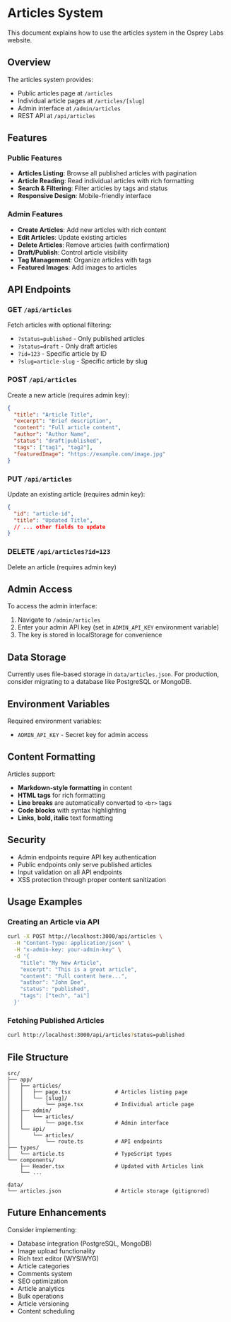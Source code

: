 # Articles System

This document explains how to use the articles system in the Osprey Labs website.

## Overview

The articles system provides:
- Public articles page at `/articles`
- Individual article pages at `/articles/[slug]`
- Admin interface at `/admin/articles`
- REST API at `/api/articles`

## Features

### Public Features
- **Articles Listing**: Browse all published articles with pagination
- **Article Reading**: Read individual articles with rich formatting
- **Search & Filtering**: Filter articles by tags and status
- **Responsive Design**: Mobile-friendly interface

### Admin Features
- **Create Articles**: Add new articles with rich content
- **Edit Articles**: Update existing articles
- **Delete Articles**: Remove articles (with confirmation)
- **Draft/Publish**: Control article visibility
- **Tag Management**: Organize articles with tags
- **Featured Images**: Add images to articles

## API Endpoints

### GET `/api/articles`
Fetch articles with optional filtering:
- `?status=published` - Only published articles
- `?status=draft` - Only draft articles
- `?id=123` - Specific article by ID
- `?slug=article-slug` - Specific article by slug

### POST `/api/articles`
Create a new article (requires admin key):
```json
{
  "title": "Article Title",
  "excerpt": "Brief description",
  "content": "Full article content",
  "author": "Author Name",
  "status": "draft|published",
  "tags": ["tag1", "tag2"],
  "featuredImage": "https://example.com/image.jpg"
}
```

### PUT `/api/articles`
Update an existing article (requires admin key):
```json
{
  "id": "article-id",
  "title": "Updated Title",
  // ... other fields to update
}
```

### DELETE `/api/articles?id=123`
Delete an article (requires admin key)

## Admin Access

To access the admin interface:

1. Navigate to `/admin/articles`
2. Enter your admin API key (set in `ADMIN_API_KEY` environment variable)
3. The key is stored in localStorage for convenience

## Data Storage

Currently uses file-based storage in `data/articles.json`. For production, consider migrating to a database like PostgreSQL or MongoDB.

## Environment Variables

Required environment variables:
- `ADMIN_API_KEY` - Secret key for admin access

## Content Formatting

Articles support:
- **Markdown-style formatting** in content
- **HTML tags** for rich formatting
- **Line breaks** are automatically converted to `<br>` tags
- **Code blocks** with syntax highlighting
- **Links, bold, italic** text formatting

## Security

- Admin endpoints require API key authentication
- Public endpoints only serve published articles
- Input validation on all API endpoints
- XSS protection through proper content sanitization

## Usage Examples

### Creating an Article via API
```bash
curl -X POST http://localhost:3000/api/articles \
  -H "Content-Type: application/json" \
  -H "x-admin-key: your-admin-key" \
  -d '{
    "title": "My New Article",
    "excerpt": "This is a great article",
    "content": "Full content here...",
    "author": "John Doe",
    "status": "published",
    "tags": ["tech", "ai"]
  }'
```

### Fetching Published Articles
```bash
curl http://localhost:3000/api/articles?status=published
```

## File Structure

```
src/
├── app/
│   ├── articles/
│   │   ├── page.tsx              # Articles listing page
│   │   └── [slug]/
│   │       └── page.tsx          # Individual article page
│   ├── admin/
│   │   └── articles/
│   │       └── page.tsx          # Admin interface
│   └── api/
│       └── articles/
│           └── route.ts          # API endpoints
├── types/
│   └── article.ts                # TypeScript types
└── components/
    ├── Header.tsx                # Updated with Articles link
    └── ...

data/
└── articles.json                 # Article storage (gitignored)
```

## Future Enhancements

Consider implementing:
- Database integration (PostgreSQL, MongoDB)
- Image upload functionality
- Rich text editor (WYSIWYG)
- Article categories
- Comments system
- SEO optimization
- Article analytics
- Bulk operations
- Article versioning
- Content scheduling 